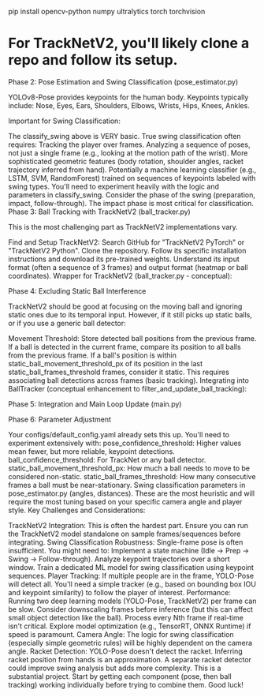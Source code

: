 pip install opencv-python numpy ultralytics torch torchvision
# For TrackNetV2, you'll likely clone a repo and follow its setup.

Phase 2: Pose Estimation and Swing Classification (pose_estimator.py)

YOLOv8-Pose provides keypoints for the human body.
Keypoints typically include: Nose, Eyes, Ears, Shoulders, Elbows, Wrists, Hips, Knees, Ankles.

Important for Swing Classification:

The classify_swing above is VERY basic. True swing classification often requires:
Tracking the player over frames.
Analyzing a sequence of poses, not just a single frame (e.g., looking at the motion path of the wrist).
More sophisticated geometric features (body rotation, shoulder angles, racket trajectory inferred from hand).
Potentially a machine learning classifier (e.g., LSTM, SVM, RandomForest) trained on sequences of keypoints labeled with swing types.
You'll need to experiment heavily with the logic and parameters in classify_swing.
Consider the phase of the swing (preparation, impact, follow-through). The impact phase is most critical for classification.
Phase 3: Ball Tracking with TrackNetV2 (ball_tracker.py)

This is the most challenging part as TrackNetV2 implementations vary.

Find and Setup TrackNetV2:
Search GitHub for "TrackNetV2 PyTorch" or "TrackNetV2 Python".
Clone the repository.
Follow its specific installation instructions and download its pre-trained weights.
Understand its input format (often a sequence of 3 frames) and output format (heatmap or ball coordinates).
Wrapper for TrackNetV2 (ball_tracker.py - conceptual):


Phase 4: Excluding Static Ball Interference

TrackNetV2 should be good at focusing on the moving ball and ignoring static ones due to its temporal input. However, if it still picks up static balls, or if you use a generic ball detector:

Movement Threshold:
Store detected ball positions from the previous frame.
If a ball is detected in the current frame, compare its position to all balls from the previous frame.
If a ball's position is within static_ball_movement_threshold_px of its position in the last static_ball_frames_threshold frames, consider it static.
This requires associating ball detections across frames (basic tracking).
Integrating into BallTracker (conceptual enhancement to filter_and_update_ball_tracking):


Phase 5: Integration and Main Loop Update (main.py)

Phase 6: Parameter Adjustment

Your configs/default_config.yaml already sets this up.
You'll need to experiment extensively with:
pose_confidence_threshold: Higher values mean fewer, but more reliable, keypoint detections.
ball_confidence_threshold: For TrackNet or any ball detector.
static_ball_movement_threshold_px: How much a ball needs to move to be considered non-static.
static_ball_frames_threshold: How many consecutive frames a ball must be near-stationary.
Swing classification parameters in pose_estimator.py (angles, distances). These are the most heuristic and will require the most tuning based on your specific camera angle and player style.
Key Challenges and Considerations:

TrackNetV2 Integration: This is often the hardest part. Ensure you can run the TrackNetV2 model standalone on sample frames/sequences before integrating.
Swing Classification Robustness: Single-frame pose is often insufficient. You might need to:
Implement a state machine (Idle -> Prep -> Swing -> Follow-through).
Analyze keypoint trajectories over a short window.
Train a dedicated ML model for swing classification using keypoint sequences.
Player Tracking: If multiple people are in the frame, YOLO-Pose will detect all. You'll need a simple tracker (e.g., based on bounding box IOU and keypoint similarity) to follow the player of interest.
Performance: Running two deep learning models (YOLO-Pose, TrackNetV2) per frame can be slow.
Consider downscaling frames before inference (but this can affect small object detection like the ball).
Process every Nth frame if real-time isn't critical.
Explore model optimization (e.g., TensorRT, ONNX Runtime) if speed is paramount.
Camera Angle: The logic for swing classification (especially simple geometric rules) will be highly dependent on the camera angle.
Racket Detection: YOLO-Pose doesn't detect the racket. Inferring racket position from hands is an approximation. A separate racket detector could improve swing analysis but adds more complexity.
This is a substantial project. Start by getting each component (pose, then ball tracking) working individually before trying to combine them. Good luck!
